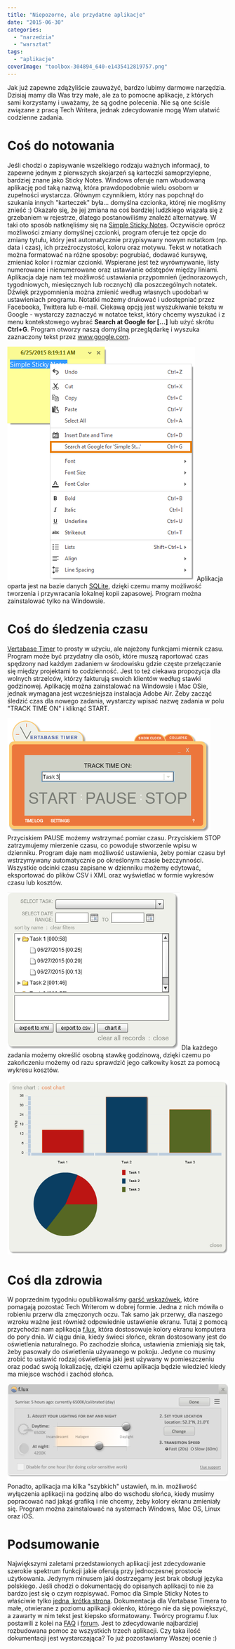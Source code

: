 ```yaml
---
title: "Niepozorne, ale przydatne aplikacje"
date: "2015-06-30"
categories:
  - "narzedzia"
  - "warsztat"
tags:
  - "aplikacje"
coverImage: "toolbox-304894_640-e1435412819757.png"
---
```


Jak już zapewne zdążyliście zauważyć, bardzo lubimy darmowe narzędzia. Dzisiaj mamy dla Was trzy małe, ale za to pomocne aplikacje, z których sami korzystamy i uważamy, że są godne polecenia. Nie są one ściśle związane z pracą Tech Writera, jednak zdecydowanie mogą Wam ułatwić codzienne zadania.

# Coś do notowania

Jeśli chodzi o zapisywanie wszelkiego rodzaju ważnych informacji, to zapewne jednym z pierwszych skojarzeń są karteczki samoprzylepne, bardziej znane jako Sticky Notes. Windows oferuje nam wbudowaną aplikację pod taką nazwą, która prawdopodobnie wielu osobom w zupełności wystarcza. Głównym czynnikiem, który nas popchnął do szukania innych "karteczek" była... domyślna czcionka, której nie mogliśmy znieść :) Okazało się, że jej zmiana na coś bardziej ludzkiego wiązała się z grzebaniem w rejestrze, dlatego postanowiliśmy znaleźć alternatywę. W taki oto sposób natknęliśmy się na [Simple Sticky Notes](http://www.simplestickynotes.com/). Oczywiście oprócz możliwości zmiany domyślnej czcionki, program oferuje też opcje do zmiany tytułu, który jest automatycznie przypisywany nowym notatkom (np. data i czas), ich przeźroczystości, koloru oraz motywu. Tekst w notatkach można formatować na różne sposoby: pogrubiać, dodawać kursywę, zmieniać kolor i rozmiar czcionki. Wspierane jest też wyrównywanie, listy numerowane i nienumerowane oraz ustawianie odstępów między liniami. Aplikacja daje nam też możliwość ustawiania przypomnień (jednorazowych, tygodniowych, miesięcznych lub rocznych) dla poszczególnych notatek. Dźwięk przypomnienia można zmienić według własnych upodobań w ustawieniach programu. Notatki możemy drukować i udostępniać przez Facebooka, Twittera lub e-mail. Ciekawą opcją jest wyszukiwanie tekstu w Google - wystarczy zaznaczyć w notatce tekst, który chcemy wyszukać i z menu kontekstowego wybrać **Search at Google for \[...\]** lub użyć skrótu **Ctrl+G**. Program otworzy naszą domyślną przeglądarkę i wyszuka zaznaczony tekst przez www.google.com.

[![simple_sticky_notes](images/simple_sticky_notes.png)](http://techwriter.pl/wp-content/uploads/2015/06/simple_sticky_notes.png) Aplikacja oparta jest na bazie danych [SQLite](https://www.sqlite.org/), dzięki czemu mamy możliwość tworzenia i przywracania lokalnej kopii zapasowej. Program można zainstalować tylko na Windowsie.

# Coś do śledzenia czasu

[Vertabase Timer](http://timer.vertabase.com/) to prosty w użyciu, ale najeżony funkcjami miernik czasu. Program może być przydatny dla osób, które muszą raportować czas spędzony nad każdym zadaniem w środowisku gdzie częste przełączanie się między projektami to codzienność. Jest to też ciekawa propozycja dla wolnych strzelców, którzy fakturują swoich klientów według stawki godzinowej. Aplikację można zainstalować na Windowsie i Mac OSie, jednak wymagana jest wcześniejsza instalacja Adobe Air. Żeby zacząć śledzić czas dla nowego zadania, wystarczy wpisać nazwę zadania w polu "TRACK TIME ON" i kliknąć START.

[![new_task_vertabase_timer](images/new_task_vertabase_timer.png)](http://techwriter.pl/wp-content/uploads/2015/06/new_task_vertabase_timer.png) Przyciskiem PAUSE możemy wstrzymać pomiar czasu. Przyciskiem STOP zatrzymujemy mierzenie czasu, co powoduje stworzenie wpisu w dzienniku. Program daje nam możliwość ustawienia, żeby pomiar czasu był wstrzymywany automatycznie po określonym czasie bezczynności. Wszystkie odcinki czasu zapisane w dzienniku możemy edytować, eksportować do plików CSV i XML oraz wyświetlać w formie wykresów czasu lub kosztów.

[![time_log_vertabase_timer](images/time_log_vertabase_timer.png)](http://techwriter.pl/wp-content/uploads/2015/06/time_log_vertabase_timer.png) Dla każdego zadania możemy określić osobną stawkę godzinową, dzięki czemu po zakończeniu możemy od razu sprawdzić jego całkowity koszt za pomocą wykresu kosztów.

[![cost_chart_vertabase_timer](images/cost_chart_vertabase_timer.png)](http://techwriter.pl/wp-content/uploads/2015/06/cost_chart_vertabase_timer.png)

# Coś dla zdrowia

W poprzednim tygodniu opublikowaliśmy [garść wskazówek](http://techwriter.pl/technical-writer-w-dobrej-formie/), które pomagają pozostać Tech Writerom w dobrej formie. Jedna z nich mówiła o robieniu przerw dla zmęczonych oczu. Tak samo jak przerwy, dla naszego wzroku ważne jest również odpowiednie ustawienie ekranu. Tutaj z pomocą przychodzi nam aplikacja [f.lux](https://justgetflux.com/), która dostosowuje kolory ekranu komputera do pory dnia. W ciągu dnia, kiedy świeci słońce, ekran dostosowany jest do oświetlenia naturalnego. Po zachodzie słońca, ustawienia zmieniają się tak, żeby pasowały do oświetlenia używanego w pokoju. Jedyne co musimy zrobić to ustawić rodzaj oświetlenia jaki jest używany w pomieszczeniu oraz podać swoją lokalizację, dzięki czemu aplikacja będzie wiedzieć kiedy ma miejsce wschód i zachód słońca.

[![flux_settings](images/flux_settings.png)](http://techwriter.pl/wp-content/uploads/2015/06/flux_settings.png) Ponadto, aplikacja ma kilka "szybkich" ustawień, m.in. możliwość wyłączenia aplikacji na godzinę albo do wschodu słońca, kiedy musimy popracować nad jakąś grafiką i nie chcemy, żeby kolory ekranu zmieniały się. Program można zainstalować na systemach Windows, Mac OS, Linux oraz iOS.

# Podsumowanie

Największymi zaletami przedstawionych aplikacji jest zdecydowanie szerokie spektrum funkcji jakie oferują przy jednoczesnej prostocie użytkowania. Jedynym minusem jaki dostrzegamy jest brak obsługi języka polskiego. Jeśli chodzi o dokumentację do opisanych aplikacji to nie za bardzo jest się o czym rozpisywać. Pomoc dla Simple Sticky Notes to właściwie tylko [jedna, krótka strona](http://www.simplestickynotes.com/help/). Dokumentacja dla Vertabase Timera to małe, otwierane z poziomu aplikacji okienko, którego nie da się powiększyć, a zawarty w nim tekst jest kiepsko sformatowany. Twórcy programu f.lux postawili z kolei na [FAQ](https://justgetflux.com/faq.html) i [forum](https://justgetflux.com/forum/). Jest to zdecydowanie najbardziej rozbudowana pomoc ze wszystkich trzech aplikacji. Czy taka ilość dokumentacji jest wystarczająca? To już pozostawiamy Waszej ocenie :)
